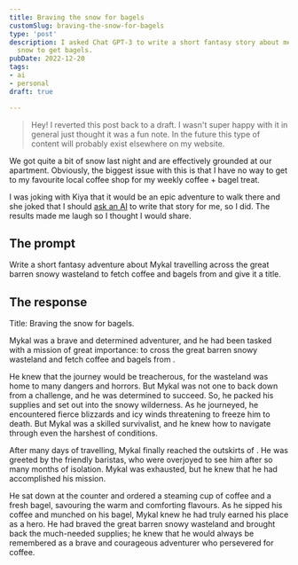 ```yaml
---
title: Braving the snow for bagels
customSlug: braving-the-snow-for-bagels
type: 'post'
description: I asked Chat GPT-3 to write a short fantasy story about me braving the
  snow to get bagels.
pubDate: 2022-12-20
tags:
- ai
- personal
draft: true

---
```

> Hey! I reverted this post back to a draft. I wasn't super happy with it in general just thought it was a fun note. In the future this type of content will probably exist elsewhere on my website. 

We got quite a bit of snow last night and are effectively grounded at our apartment. Obviously, the biggest issue with this is that I have no way to get to my favourite local coffee shop for my weekly coffee + bagel treat.

I was joking with Kiya that it would be an epic adventure to walk there and she joked that I should [ask an AI](https://chat.openai.com/chat) to write that story for me, so I did. The results made me laugh so I thought I would share.

## The prompt

Write a short fantasy adventure about Mykal travelling across the great barren snowy wasteland to fetch coffee and bagels from <Insert my favourite coffee shop> and give it a title.

## The response

Title: Braving the snow for bagels.

Mykal was a brave and determined adventurer, and he had been tasked with a mission of great importance: to cross the great barren snowy wasteland and fetch coffee and bagels from <insert favourite coffee shop>.

He knew that the journey would be treacherous, for the wasteland was home to many dangers and horrors. But Mykal was not one to back down from a challenge, and he was determined to succeed. So, he packed his supplies and set out into the snowy wilderness. As he journeyed, he encountered fierce blizzards and icy winds threatening to freeze him to death. But Mykal was a skilled survivalist, and he knew how to navigate through even the harshest of conditions.

After many days of travelling, Mykal finally reached the outskirts of <insert favourite coffee shop>. He was greeted by the friendly baristas, who were overjoyed to see him after so many months of isolation. Mykal was exhausted, but he knew that he had accomplished his mission.

He sat down at the counter and ordered a steaming cup of coffee and a fresh bagel, savouring the warm and comforting flavours. As he sipped his coffee and munched on his bagel, Mykal knew he had truly earned his place as a hero. He had braved the great barren snowy wasteland and brought back the much-needed supplies; he knew that he would always be remembered as a brave and courageous adventurer who persevered for coffee.